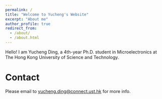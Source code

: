 ```yaml
---
permalink: /
title: "Welcome to Yucheng's Website"
excerpt: "About me"
author_profile: true
redirect_from: 
  - /about/
  - /about.html
---
```

Hello!
I am Yucheng Ding, a 4th-year Ph.D. student in Microelectronics at The Hong Kong University of Science and Technology.

Contact
======
Please email to <yucheng.ding@connect.ust.hk> for more info.

